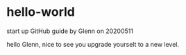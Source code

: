 # hello-world
start up GitHub guide by Glenn on 20200511


hello Glenn, nice to see you upgrade yourselt to a new level.
